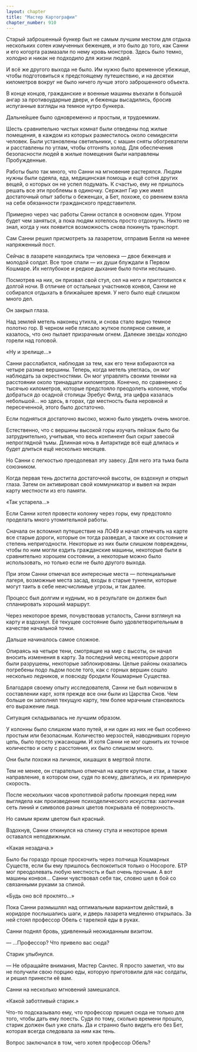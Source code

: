```yaml
---
layout: chapter
title: "Мастер Картографии"
chapter_number: 910
---
```


Старый заброшенный бункер был не самым лучшим местом для отдыха нескольких сотен измученных беженцев, и это было до того, как Санни и его когорта размазали по нему кровь монстров. Здесь было темно, холодно и никак не подходило для жизни людей.

И всё же другого выхода не было. Им нужно было временное убежище, чтобы подготовиться к предстоящему путешествию, и на десятки километров вокруг не было ничего лучше этого заброшенного объекта.

В конце концов, гражданские и военные машины въехали в большой ангар за противоударные двери, и беженцы высадились, бросив испуганные взгляды на темное нутро бункера.

Дальнейшее было одновременно и простым, и трудоемким.

Шесть сравнительно чистых комнат были отведены под жилые помещения, в каждом из которых разместилось около семидесяти человек. Были установлены светильники, с машин сняты обогреватели и расставлены по углам, чтобы отгонять холод. Для обеспечения безопасности людей в жилые помещения были направлены Пробужденные.

Работы было так много, что Санни на мгновение растерялся. Людям нужны были одеяла, еда, медицинская помощь и ещё сотня других вещей, о которых он не успел подумать. К счастью, ему не пришлось решать все эти проблемы в одиночку. Сержант Гир уже имел достаточный опыт заботы о беженцах, а Бет, похоже, со рвением взяла на себя обязанности гражданского представителя.

Примерно через час работы Санни остался в основном один. Утром будет чем заняться, а пока людям хотелось просто отдохнуть. Никто не знал, когда у них появится возможность снова покинуть транспорт.

Сам Санни решил присмотреть за лазаретом, отправив Белля на менее напряженный пост.

Сейчас в лазарете находились три человека — двое беженцев и молодой солдат. Все трое спали — их души блуждали в Первом Кошмаре. Их неглубокое и редкое дыхание было почти неслышно.

Посмотрев на них, он призвал свой стул, сел на него и приготовился к долгой ночи. В отличие от остальных участников конвоя, Санни не собирался отдыхать в ближайшее время. У него было ещё слишком много дел.

Он закрыл глаза.

Над землей метель наконец утихла, и снова стало видно темное полотно гор. В черном небе плясало жуткое полярное сияние, и казалось, что оно пылает призрачным огнем. Далекие звезды холодно горели над головой.

«Ну и зрелище...»

Санни расслабился, наблюдая за тем, как его тени взбираются на четыре разные вершины. Теперь, когда метель улеглась, он мог наблюдать за окрестностями. Он мог управлять своими тенями на расстоянии около тринадцати километров. Конечно, по сравнению с тысячью километров, которые предстояло преодолеть колонне, чтобы добраться до осадной столицы Эребус Филд, эта цифра казалась небольшой... но здесь, в горах, где местность была неровной и пересеченной, этого было достаточно.

Если подняться достаточно высоко, можно было увидеть очень многое.

Естественно, что с вершины высокой горы изучать пейзаж было бы затруднительно, учитывая, что весь континент был скрыт завесой непроглядной тьмы. Длинная ночь в Антарктиде всё ещё длилась и будет длиться ещё несколько месяцев.

Но Санни с легкостью преодолевал эту завесу. Для него эта тьма была союзником.

Когда первая тень достигла достаточной высоты, он вздохнул и открыл глаза. Затем он активировал свой коммуникатор и вывел на экран карту местности из его памяти.

«Так устарела...»

Если Санни хотел провести колонну через горы, ему предстояло проделать много утомительной работы.

Сначала он вспомнил путешествие на ЛО49 и начал отмечать на карте все старые дороги, которые он тогда разведал, а также их состояние и степень непригодности. Некоторые из них были слишком повреждены, чтобы по ним могли ездить гражданские машины, некоторые были в сравнительно хорошем состоянии, а некоторые можно было использовать, но только если не было другого выхода.

При этом Санни отмечал все интересные места — потенциальные лагеря, возможные места засад, входы в старые туннели, которые могут таить в себе неисчислимые угрозы, и так далее.

Процесс был долгим и нудным, но в результате он должен был спланировать хороший маршрут.

Через некоторое время, почувствовав усталость, Санни взглянул на карту и вздохнул. Её текущее состояние было удовлетворительным в качестве начальной точки.

Дальше начиналось самое сложное.

Опираясь на четыре тени, смотрящие на мир с высоты, он начал вносить изменения в карту. За последний месяц некоторые дороги были разрушены, некоторые заблокированы. Целые районы оказались погребены подо льдом после того, как с горных вершин сошло несколько ледников, и повсюду бродили Кошмарные Существа.

Благодаря своему опыту исследователя, Санни не был новичком в составлении карт, хотя прежде все они были из Царства Снов. Чем больше он заполнял текущую карту, тем более мрачным становилось его выражение лица.

Ситуация складывалась не лучшим образом.

У колонны было слишком мало путей, и ни один из них не был особенно простым или безопасным. Количество мерзостей, наводнивших горную цепь, было просто ужасающим. И хотя Санни не мог оценить их точное количество и силу с расстояния, их было слишком много.

Они были похожи на личинок, кишащих в мертвой плоти.

Тем не менее, он старательно отмечал на карте крупные стаи, а также направление, в котором они, судя по всему, двигались, и их примерную скорость.

После нескольких часов кропотливой работы проекция перед ним выглядела как произведение психоделического искусства: хаотичная сеть линий и символов разных цветов покрывала её поверхность.

Но самым ярким цветом был красный.

Вздохнув, Санни откинулся на спинку стула и некоторое время оставался неподвижным.

«Какая незадача.»

Было бы гораздо проще проскочить через полчища Кошмарных Существ, если бы ему пришлось беспокоиться только о Носороге. БТР мог преодолевать любую местность и был очень прочным. А вот машины конвоя... Санни чувствовал себя так, словно шел в бой со связанными руками за спиной.

«Будь оно всё проклято...»

Пока Санни размышлял над оптимальным вариантом действий, в коридоре послышались шаги, и дверь лазарета медленно открылась. За ней стоял профессор Обель с тарелкой еды в руках.

Санни поднял бровь, удивленный неожиданным визитом.

— ...Профессор? Что привело вас сюда?

Старик улыбнулся.

— Не обращайте внимания, Мастер Санлес. Я просто заметил, что вы не получили свою порцию еды, которую приготовили для нас солдаты, и решил принести её вам.

Санни на несколько мгновений замешкался.

«Какой заботливый старик.»

Что-то подсказывало ему, что профессор пришел сюда не только для того, чтобы дать ему поесть. Судя по тому, сколько времени прошло, старик должен был уже спать. Да и странно было видеть его без Бет, которая всегда следовала за ним как тень.

Вопрос заключался в том, чего хотел профессор Обель?